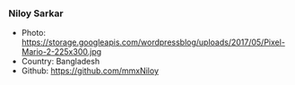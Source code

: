 ### Niloy Sarkar
- Photo: https://storage.googleapis.com/wordpressblog/uploads/2017/05/Pixel-Mario-2-225x300.jpg
- Country: Bangladesh
- Github: https://github.com/mmxNiloy
